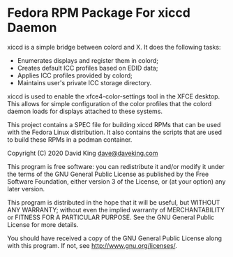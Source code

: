 # Fedora RPM Package For xiccd Daemon

xiccd is a simple bridge between colord and X. It does the following tasks:

 * Enumerates displays and register them in colord;
 * Creates default ICC profiles based on EDID data;
 * Applies ICC profiles provided by colord;
 * Maintains user's private ICC storage directory.

xiccd is used to enable the xfce4-color-settings tool in the XFCE
desktop.  This allows for simple configuration of the color profiles 
that the colord daemon loads for displays attached to these systems.

This project contains a SPEC file for building xiccd RPMs that can be
used with the Fedora Linux distribution.  It also contains the scripts
that are used to build these RPMs in a podman container.

Copyright (C) 2020  David King <dave@daveking.com>

This program is free software: you can redistribute it and/or modify
it under the terms of the GNU General Public License as published by
the Free Software Foundation, either version 3 of the License, or
(at your option) any later version.

This program is distributed in the hope that it will be useful,
but WITHOUT ANY WARRANTY; without even the implied warranty of
MERCHANTABILITY or FITNESS FOR A PARTICULAR PURPOSE.  See the
GNU General Public License for more details.

You should have received a copy of the GNU General Public License
along with this program.  If not, see <http://www.gnu.org/licenses/>.


